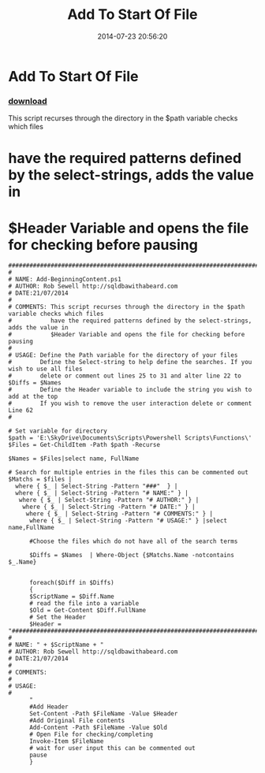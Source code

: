 ﻿---
pid:            5323
poster:         DBAWithABeard
title:          Add To Start Of File
date:           2014-07-23 20:56:20
format:         posh
parent:         0
parent:         0

---

# Add To Start Of File

### [download](5323.ps1)

This script recurses through the directory in the $path variable checks which files 
#           have the required patterns defined by the select-strings, adds the value in
#           $Header Variable and opens the file for checking before pausing

```posh
#############################################################################################
#
# NAME: Add-BeginningContent.ps1
# AUTHOR: Rob Sewell http://sqldbawithabeard.com
# DATE:21/07/2014
#
# COMMENTS: This script recurses through the directory in the $path variable checks which files 
#           have the required patterns defined by the select-strings, adds the value in
#           $Header Variable and opens the file for checking before pausing
#
# USAGE: Define the Path variable for the directory of your files
#        Define the Select-string to help define the searches. If you wish to use all files
#        delete or comment out lines 25 to 31 and alter line 22 to $Diffs = $Names
#        Define the Header variable to include the string you wish to add at the top 
#        If you wish to remove the user interaction delete or comment Line 62
#

# Set variable for directory
$path = 'E:\SkyDrive\Documents\Scripts\Powershell Scripts\Functions\'
$Files = Get-ChildItem -Path $path -Recurse

$Names = $Files|select name, FullName

# Search for multiple entries in the files this can be commented out
$Matchs = $files |
  where { $_ | Select-String -Pattern "###"  } |
  where { $_ | Select-String -Pattern "# NAME:" } |
   where { $_ | Select-String -Pattern "# AUTHOR:" } |
    where { $_ | Select-String -Pattern "# DATE:" } |
     where { $_ | Select-String -Pattern "# COMMENTS:" } |
      where { $_ | Select-String -Pattern "# USAGE:" } |select name,FullName

      #Choose the files which do not have all of the search terms

      $Diffs = $Names  | Where-Object {$Matchs.Name -notcontains  $_.Name}


      foreach($Diff in $Diffs)
      {
      $ScriptName = $Diff.Name
      # read the file into a variable
      $Old = Get-Content $Diff.FullName
      # Set the Header
      $Header = "#############################################################################################
#
# NAME: " + $ScriptName + "
# AUTHOR: Rob Sewell http://sqldbawithabeard.com
# DATE:21/07/2014
#
# COMMENTS: 
#
# USAGE: 
#
      "
      #Add Header
      Set-Content -Path $FileName -Value $Header
      #Add Original File contents
      Add-Content -Path $FileName -Value $Old 
      # Open File for checking/completing
      Invoke-Item $FileName
      # wait for user input this can be commented out
      pause
      }
```
